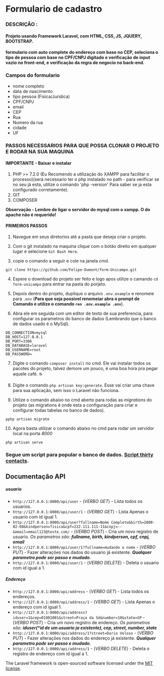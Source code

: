 # Formulario de cadastro

### DESCRIÇÂO :

#### Projeto usando Framework Laravel, com HTML, CSS, JS, JQUERY, BOOTSTRAP.

#### formulario com auto complete do endereço com base no CEP, seleciona o tipo de pessoa com base no CPF/CNPJ digitado e verificação de input vazio no front-end, e verificação da regra de negocio no back-end.

### Campos do formulario

-   nome completo
-   data de nascimento
-   tipo pessoa (Fisica/Juridica)
-   CPF/CNPJ
-   email
-   CEP
-   Rua
-   Numero da rua
-   cidade
-   UF

### PASSOS NECESSARIOS PARA QUE POSSA CLONAR O PROJETO E RODAR NA SUA MAQUINA

#### IMPORTANTE - Baixar e instalar

1. PHP >= 7.2.0 (Eu Recomendo a utilização do XAMPP para facilitar o processo)(será necessario ter o php instalado no path - para verificar se no seu já esta, utilize o comando 'php -version' Para saber se ja esta configurado corretamente).
2. GIT
3. COMPOSER

**Observação - Lembre de ligar o servidor do mysql com o xampp. O do apache não é requerido!**

#### PRIMEIROS PASSOS

1. Navegue em seus diretorios até a pasta que deseja criar o projeto.

2. Com o git instalado na maquina clique com o botão direito em qualquer lugar e selecione `Git Bash Here`.

3. copie o comando a seguir e cole na janela cmd.

```
git clone https://github.com/Felipe-Dumont/form-Unicampo.git
```

4. Espere o download do projeto ser feito e logo apos utilize o camando `cd form-unicampo` para entrar na pasta do porjeto.

5. Depois dentro do projeto, duplique o arquivo `.env.example` e renomeie para `.env` (**Para que seja possivel renomeiar abra o prompt de Comando e utilize o comando `ren .env.example .env`**).

6. Abra ele em seguida com um editor de texto de sua preferencia, para configurar os parametros do banco de dados (Lembrando que o banco de dados usado é o MySql).

```
DB_CONNECTION=mysql
DB_HOST=127.0.0.1
DB_PORT=3306
DB_DATABASE=laravel
DB_USERNAME=root
DB_PASSWORD=
```

7. Digite o comando `composer install` no cmd. Ele vai instalar todos os pacotes do projeto, talvez demore um pouco, é uma boa hora pra pegar aquele café. :coffee:

8. Digite o comando `php artisan key:generate`. Esse vai criar uma chave para sua aplicação, sem isso o Laravel não funciona.

9. Utilize o comando abaixo no cmd aberto para rodas as _migrations_ do projeto (as migrations é onde esta a configuração para criar e configurar todas tabelas no banco de dados).

```
pphp artisan migrate
```

10. Agora basta utilizar o comando abaixo no cmd para rodar um servidor local na porta _8000_

```
php artisan serve
```

### Segue um script para popular o banco de dados. [Script thirty contacts](https://github.com/Felipe-Dumont/form-Unicampo/blob/master/populacaoBD/thirty_bd_contacts.sql).

## Documentação API

##### usuario

-   `http://127.0.0.1:8000/api/user` - (_VERBO GET_) - Lista todos os usuarios.
-   `http://127.0.0.1:8000/api/user/1` - (_VERBO GET_) - Lista Apenas o usuario com id igual 1.
-   `http://127.0.0.1:8000/api/user?fullname=Nome Completo&birth=2000-02-08&kindperson=fisica&cpf=222.111.111-11&cnpj=--&email=email123@teste.com/` - (_VERBO POST_) - Cria um novo registro de usuario. _Os parametros são: **fullname, birth, kindperson, cpf, cnpj, email**_
-   `http://127.0.0.1:8000/api/user/1?fullname=mudando o nome` - (_VERBO PUT_) - Fazer alterações nos dados do usuario já existente. _**Qualquer parametro pode ser passo e mudado**_.
-   `http://127.0.0.1:8000/api/user/1` - (_VERBO DELETE_) - Deleta o usuario com id igual a 1.

##### Endereço

-   `http://127.0.0.1:8000/api/address` - (_VERBO GET_) - Lista todos os endereços.
-   `http://127.0.0.1:8000/api/address/1` - (_VERBO GET_) - Lista Apenas o endereço com id igual 1.
-   `http://127.0.0.1:8000/api/address?iduser=1&cep=01001001&street=Praça da Sé&number=10&state=SP` - (_VERBO POST_) - Cria um novo registro de endereço. _Os parametros são: **iduser(\*id de um usuario ja existente), cep, street, number, state**_
-   `http://127.0.0.1:8000/api/address/1?street=Dario Veloso` - (_VERBO PUT_) - Fazer alterações nos dados do endereço já existente. _**Qualquer parametro pode ser passo e mudado**_.
-   `http://127.0.0.1:8000/api/address/1` - (_VERBO DELETE_) - Deleta o registro de endereço com id igual a 1.

The Laravel framework is open-sourced software licensed under the [MIT license](https://opensource.org/licenses/MIT).
